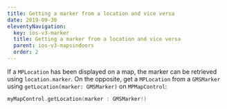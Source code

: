 ```yaml
---
title: Getting a marker from a location and vice versa
date: 2019-09-30
eleventyNavigation:
  key: ios-v3-marker
  title: Getting a marker from a location and vice versa
  parent: ios-v3-mapsindoors
  order: 2
---
```


If a `MPLocation` has been displayed on a map, the marker can be retrieved using `location.marker`. On the opposite, get a `MPLocation` from a `GMSMarker` using `getLocation(marker: GMSMarker)` on `MPMapControl`:

```swift
myMapControl.getLocation(marker : GMSMarker!)
```

